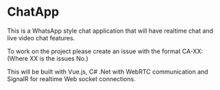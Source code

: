 # ChatApp

This is a WhatsApp style chat application that will have realtime chat and live video chat features.

To work on the project please create an issue with the format CA-XX: (Where XX is the issues No.)

This will be built with Vue.js, C# .Net with WebRTC communication and SignalR for realtime Web socket connections.
